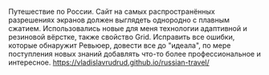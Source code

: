 Путешествие по России.
Сайт на самых распространённых разрешениях экранов должен выглядеть однородно с плавным сжатием. Использовались новые для меня технологии адаптивной и резиновой вёрстке, также свойство Grid.
Исправить все ошибки, которые обнаружит Ревьюер, довести все до "идеала", по мере поступления новых знаний добавлять что-то более профессиональное и интересное.
https://vladislavrudrud.github.io/russian-travel/
